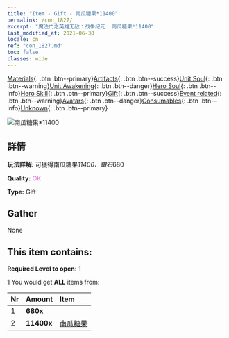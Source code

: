 ```yaml
---
title: "Item - Gift - 南瓜糖果*11400"
permalink: /con_1827/
excerpt: "魔法门之英雄无敌：战争纪元  南瓜糖果*11400"
last_modified_at: 2021-06-30
locale: cn
ref: "con_1827.md"
toc: false
classes: wide
---
```

 [Materials](/ItemsCN/){: .btn .btn--primary}[Artifacts](/ItemsCN/Artifacts/){: .btn .btn--success}[Unit Soul](/ItemsCN/UnitSoul/){: .btn .btn--warning}[Unit Awakening](/ItemsCN/UnitAwakening/){: .btn .btn--danger}[Hero Soul](/ItemsCN/HeroSoul/){: .btn .btn--info}[Hero Skill](/ItemsCN/HeroSkill/){: .btn .btn--primary}[Gift](/ItemsCN/Gift/){: .btn .btn--success}[Event related](/ItemsCN/Events/){: .btn .btn--warning}[Avatars](/ItemsCN/Avatars/){: .btn .btn--danger}[Consumables](/ItemsCN/Consumables/){: .btn .btn--info}[Unknown](/ItemsCN/Unknown/){: .btn .btn--primary}

 ![南瓜糖果*11400](/images/t/i_907448.png)

## 詳情
 **玩法詳解:** 可獲得南瓜糖果*11400、鑽石*680

 **Quality:** <span style="color: #DA70D6">OK</span>

 **Type:** Gift

## Gather

  None

## This item contains:

 **Required Level to open:** 1

 1 You would get **ALL** items  from:

  | Nr | Amount |     Item    |
  |:---|:-------|:------------|
  | 1 |  **680x** | <i class="fas fa-gem"/> |  | 
  | 2 |  **11400x** | [南瓜糖果](/cn/Items/con_1086/) |  | 
